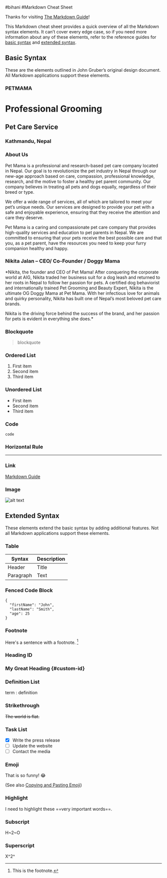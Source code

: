 #bihani
#Markdown Cheat Sheet

Thanks for visiting [The Markdown Guide](https://www.markdownguide.org)!

This Markdown cheat sheet provides a quick overview of all the Markdown syntax elements. It can’t cover every edge case, so if you need more information about any of these elements, refer to the reference guides for [basic syntax](https://www.markdownguide.org/basic-syntax/) and [extended syntax](https://www.markdownguide.org/extended-syntax/).

## Basic Syntax

These are the elements outlined in John Gruber’s original design document. All Markdown applications support these elements.

### PETMAMA

# Professional Grooming 
## Pet Care Service
### Kathmandu, Nepal

### About Us

Pet Mama is a professional and research-based pet care company located in Nepal. Our goal is to revolutionize the pet industry in Nepal through our new-age approach based on care, compassion, professional knowledge, research, and the motive to foster a healthy pet parent community. Our company believes in treating all pets and dogs equally, regardless of their breed or type.

We offer a wide range of services,  all of which are tailored to meet your pet’s unique needs. Our services are designed to provide your pet with a safe and enjoyable experience, ensuring that they receive the attention and care they deserve.

Pet Mama is a caring and compassionate pet care company that provides high-quality services and education to pet parents in Nepal. We are committed to ensuring that your pets receive the best possible care and that you, as a pet parent, have the resources you need to keep your furry companion healthy and happy.

### Nikita Jalan – CEO/ Co-Founder / Doggy Mama

*Nikita, the founder and CEO of Pet Mama! After conquering the corporate world at AIG, Nikita traded her business suit for a dog leash and returned to her roots in Nepal to follow her passion for pets. A certified dog behaviorist and internationally trained Pet Grooming and Beauty Expert, Nikita is the ultimate OG Doggy Mama at Pet Mama. With her infectious love for animals and quirky personality, Nikita has built one of Nepal’s most beloved pet care brands.

Nikita is the driving force behind the success of the brand, and her passion for pets is evident in everything she does.*

### Blockquote

> blockquote

### Ordered List

1. First item
2. Second item
3. Third item

### Unordered List

- First item
- Second item
- Third item

### Code

`code`

### Horizontal Rule

---

### Link

[Markdown Guide](https://www.markdownguide.org)

### Image

![alt text](https://www.markdownguide.org/assets/images/tux.png)

## Extended Syntax

These elements extend the basic syntax by adding additional features. Not all Markdown applications support these elements.

### Table

| Syntax | Description |
| ----------- | ----------- |
| Header | Title |
| Paragraph | Text |

### Fenced Code Block

```
{
  "firstName": "John",
  "lastName": "Smith",
  "age": 25
}
```

### Footnote

Here's a sentence with a footnote. [^1]

[^1]: This is the footnote.

### Heading ID

### My Great Heading {#custom-id}

### Definition List

term
: definition

### Strikethrough

~~The world is flat.~~

### Task List

- [x] Write the press release
- [ ] Update the website
- [ ] Contact the media

### Emoji

That is so funny! :joy:

(See also [Copying and Pasting Emoji](https://www.markdownguide.org/extended-syntax/#copying-and-pasting-emoji))

### Highlight

I need to highlight these ==very important words==.

### Subscript

H~2~O

### Superscript

X^2^
